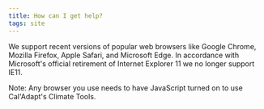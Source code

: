 ```yaml
---
title: How can I get help?
tags: site
---
```


We support recent versions of popular web browsers like Google Chrome, Mozilla Firefox, Apple Safari, and Microsoft Edge. In accordance with Microsoft's official retirement of Internet Explorer 11 we no longer support IE11.

Note: Any browser you use needs to have JavaScript turned on to use Cal'Adapt's Climate Tools.